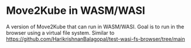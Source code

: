 # Move2Kube in WASM/WASI

A version of Move2Kube that can run in WASM/WASI.
Goal is to run in the browser using a virtual file system.
Similar to https://github.com/HarikrishnanBalagopal/test-wasi-fs-browser/tree/main
